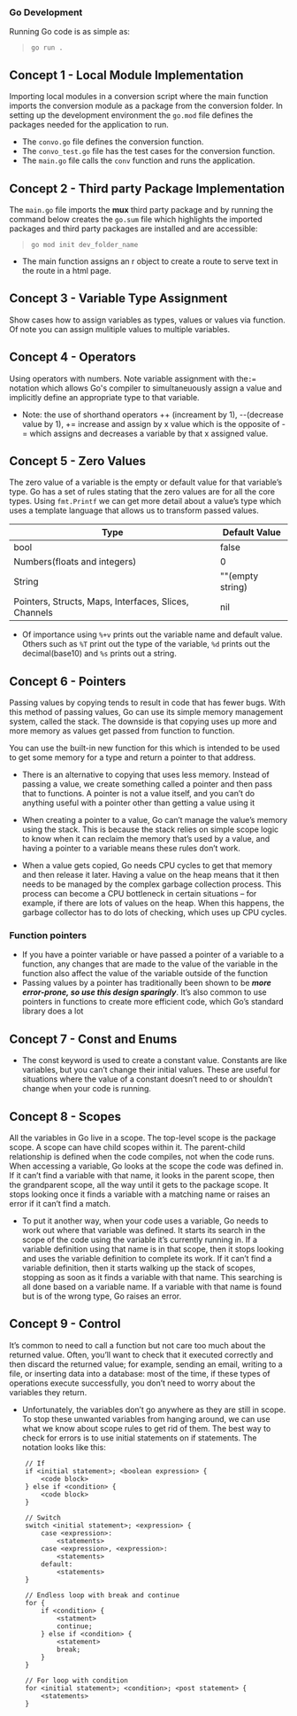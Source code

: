 ### Go Development
Running Go code is as simple as:
> `go run .`
## Concept 1 - Local Module Implementation
Importing local modules in a conversion script where the main function imports the conversion module as a package from the conversion folder.
In setting up the development environment the `go.mod` file defines the packages needed for the application to run.
- The `convo.go` file defines the conversion function. 
- The `convo_test.go` file has the test cases for the conversion function.
- The `main.go` file calls the `conv` function and runs the application.

## Concept 2 - Third party Package Implementation
The `main.go` file imports the **mux** third party package and by running the command below creates the `go.sum` file which highlights the imported packages and third party packages are installed and are accessible: 
> `go mod init dev_folder_name` 
- The main function assigns an r object to create a route to serve text in the route in a html page.

## Concept 3 - Variable Type Assignment
Show cases how to assign variables as types, values or values via function. Of note you can assign mulitiple values to multiple variables.

## Concept 4 - Operators
Using operators with numbers. Note variable assignment with the`:=` notation which allows Go's compiler to simultaneuously assign a value and implicitly define an appropriate type to that variable.
- Note: the use of shorthand operators ++ (increament by 1), --(decrease value by 1), += increase and assign by x value which is the opposite of -= which assigns and decreases a variable by that x assigned value.

## Concept 5 - Zero Values
The zero value of a variable is the empty or default value for that variable’s type. Go has a set of rules stating that the zero values are for all the core types. Using `fmt.Printf` we can get more detail about a value’s type which uses a template language that allows us to transform passed values.

|Type      | Default Value |
| -------- | ------------- |
|bool      |false          | 
|Numbers(floats and integers)|0|
|String|""(empty string)|
|Pointers, Structs, Maps, Interfaces, Slices, Channels|nil|
- Of importance using `%+v` prints out the variable name and default value. Others such as `%T` print out the type of the variable, `%d` prints out the decimal(base10) and `%s` prints out a string.

## Concept 6 - Pointers
Passing values by copying tends to result in code that has fewer bugs. With this method of passing
values, Go can use its simple memory management system, called the stack. The downside is that
copying uses up more and more memory as values get passed from function to function.

You can use the built-in new function for this which is intended to be used to get some memory for a type
and return a pointer to that address. 

- There is an alternative to copying that uses less memory. Instead of passing a value, we create something
called a pointer and then pass that to functions. A pointer is not a value itself, and you can’t do anything
useful with a pointer other than getting a value using it

- When creating a pointer to a value, Go can’t manage the value’s memory using the stack. This is because
the stack relies on simple scope logic to know when it can reclaim the memory that’s used by a value,
and having a pointer to a variable means these rules don’t work.

- When a value gets copied, Go needs CPU cycles to get that memory and then release it later. Having a value on the heap means that it then needs to be managed by the complex garbage collection process. This process can become a CPU bottleneck in certain situations – for example, if there are lots of values on the heap. When this happens, the garbage
collector has to do lots of checking, which uses up CPU cycles.
### Function pointers
- If you have a pointer variable or have passed a pointer of a variable to a function, any changes that are made to the value of the variable in the function also affect the value of the variable outside of the function
- Passing values by a pointer has traditionally been shown to be ***more error-prone, so use
this design sparingly***. It’s also common to use pointers in functions to create more efficient code, which Go’s standard library does a lot

## Concept 7 - Const and Enums
- The const keyword is used to create a constant value. Constants are like variables, but you can’t change their initial values. These are useful for situations where the value of a constant doesn’t need to or shouldn’t change when your code is running.

## Concept 8 - Scopes
All the variables in Go live in a scope. The top-level scope is the package scope. A scope can have child scopes within it. The parent-child relationship is defined when the code compiles, not when the code runs. When accessing a variable, Go looks at the scope the code was defined in. If it can’t find a variable with that name, it looks in the parent scope, then the grandparent scope, all the way until it gets to the package scope. It stops looking once it finds a variable with a matching name or raises an error if it can’t find a match.

- To put it another way, when your code uses a variable, Go needs to work out where that variable was defined. It starts its search in the scope of the code using the variable it’s currently running in. If a variable definition using that name is in that scope, then it stops looking and uses the variable definition to complete its work. If it can’t find a variable definition, then it starts walking up the stack of scopes, stopping as soon as it finds a variable with that name. This searching is all done based on a variable name. If a variable with that name is found but is of the wrong type, Go raises an error.

## Concept 9 - Control
It’s common to need to call a function but not care too much about the returned value. Often, you’ll want to check that it executed correctly and then discard the returned value; for example, sending an email, writing to a file, or inserting data into a database: most of the time, if these types of operations execute successfully, you don’t need to worry about the variables they return. 
- Unfortunately, the variables don’t go anywhere as they are still in scope. To stop these unwanted variables from hanging around, we can use what we know about scope rules to get rid of them. The best way to check for errors is to use initial statements on if statements. The notation looks like this: 
```golang
    // If 
    if <initial statement>; <boolean expression> { 
        <code block> 
    } else if <condition> {
        <code block>
    }

    // Switch
    switch <initial statement>; <expression> {
        case <expression>:
            <statements>
        case <expression>, <expression>:
            <statements>
        default:
            <statements>
    }

    // Endless loop with break and continue
    for {
        if <condition> {
            <statment>
            continue;
        } else if <condition> {
            <statement>
            break;
        }
    }
    
    // For loop with condition
    for <initial statement>; <condition>; <post statement> {
        <statements>    
    }  
```